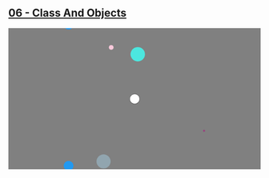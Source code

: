 ## [06 - Class And Objects](https://github.com/yrgo/gp20/tree/master/Programming%20Fundamentals/06%20-%20Class%20and%20Objects)

<img src="https://github.com/danielalexandernielsen/Yrgo/blob/master/Programming%20Fundamentals/Daniel_06_ClassAndObjects/GIF/nielsen_daniel_06ClassAndObjects.gif?raw=true">
